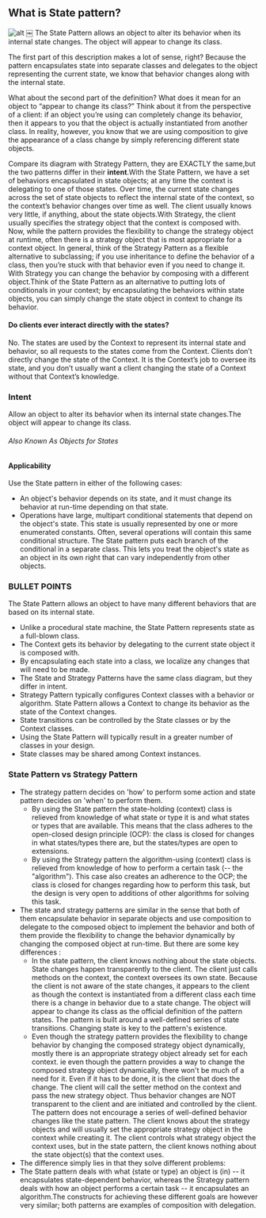 ## What is State pattern?

![alt](https://upload.wikimedia.org/wikipedia/commons/thumb/e/e8/State_Design_Pattern_UML_Class_Diagram.svg/600px-State_Design_Pattern_UML_Class_Diagram.svg.png)
￼
The State Pattern allows an object to alter its behavior when its internal state changes. The object will appear to change its class. 

The first part of this description makes a lot of sense, right? Because the pattern encapsulates state into separate classes and delegates to the object representing the current state, we know that behavior changes along with the internal state.

What about the second part of the definition? What does it mean for an object to “appear to change its class?” Think about it from the perspective of a client: if an object you’re using can completely change its behavior, then it appears to you that the object is actually instantiated from another class. In reality, however, you know that we are using composition to give the appearance of a class change by simply referencing different state objects.

Compare its diagram with Strategy Pattern, they are EXACTLY the same,but the two patterns differ in their __intent__.With the State Pattern, we have a set of behaviors encapsulated in state objects; at any time the context is delegating to one of those states. Over time, the current state changes across the set of state objects to reflect the internal state of the context, so the context’s behavior changes over time as well. The client usually knows very little, if anything, about the state objects.With Strategy, the client usually specifies the strategy object that the context is composed with. Now, while the pattern provides the flexibility to change the strategy object at runtime, often there is a strategy object that is most appropriate for a context object. In general, think of the Strategy Pattern as a flexible alternative to subclassing; if you use inheritance to define the behavior of a class, then you’re stuck with that behavior even if you need to change it. With Strategy you can change the behavior by composing with a different object.Think of the State Pattern as an alternative to putting lots of conditionals in your context; by encapsulating the behaviors within state objects, you can simply change the state object in context to change its behavior.

#### Do clients ever interact directly with the states?
No. The states are used by the Context to represent its internal state and behavior, so all requests to the states come from the Context. Clients don’t directly change the state of the Context. It is the Context’s job
to oversee its state, and you don’t usually want a client changing the state of a Context without that Context’s knowledge.



### Intent
Allow an object to alter its behavior when its internal state changes.The object will appear to change its class. 

###### Also Known As Objects for States 

#### Applicability
Use the State pattern in either of the following cases:
* An object's behavior depends on its state, and it must change its behavior at run-time depending on that state.
* Operations have large, multipart conditional statements that depend on the object's state. This state is usually represented by one or more enumerated constants. Often, several operations will contain this same conditional structure. The State pattern puts each branch of the conditional in a separate class. This lets you treat the object's state as an object in its own right that can vary independently from other objects. 


### BULLET POINTS
The State Pattern allows an object to have many different behaviors that are based on its internal state.
* Unlike a procedural state machine, the State Pattern represents state as a full-blown class.
* The Context gets its behavior by delegating to the current state object it is composed with.
* By encapsulating each state into a class, we localize any changes that will need to be made.
* The State and Strategy Patterns have the same class diagram, but they differ in intent.
* Strategy Pattern typically configures Context classes with a behavior or algorithm. State Pattern allows a Context to change its behavior as the state of the Context changes.
* State transitions can be controlled by the State classes or by the Context classes.
* Using the State Pattern will typically result in a greater number of classes in your design.
* State classes may be shared among Context instances.

### State Pattern vs Strategy Pattern
* The strategy pattern decides on 'how' to perform some action and state pattern decides on 'when' to perform them.
  * By using the State pattern the state-holding (context) class is relieved from knowledge of what state or type it is and what states or types that are available. This means that the class adheres to the open-closed design principle (OCP): the class is closed for changes in what states/types there are, but the states/types are open to extensions.
  * By using the Strategy pattern the algorithm-using (context) class is relieved from knowledge of how to perform a certain task (-- the "algorithm"). This case also creates an adherence to the OCP; the class is closed for changes regarding how to perform this task, but the design is very open to additions of other algorithms for solving this task.
* The state and strategy patterns are similar in the sense that both of them encapsulate behavior in separate objects and use composition to delegate to the composed object to implement the behavior and both of them provide the flexibility to change the behavior dynamically by changing the composed object at run-time. But there are some key differences :
  * In the state pattern, the client knows nothing about the state objects. State changes happen transparently to the client. The client just calls methods on the context, the context oversees its own state. Because the client is not aware of the state changes, it appears to the client as though the context is instantiated from a different class each time there is a change in behavior due to a state change. The object will appear to change its class as the official definition of the pattern states. The pattern is built around a well-defined series of state transitions. Changing state is key to the pattern's existence.
  * Even though the strategy pattern provides the flexibility to change behavior by changing the composed strategy object dynamically, mostly there is an appropriate strategy object already set for each context. ie even though the pattern provides a way to change the composed strategy object dynamically, there won't be much of a need for it. Even if it has to be done, it is the client that does the change. The client will call the setter method on the context and pass the new strategy object. Thus behavior changes are NOT transparent to the client and are initiated and controlled by the client. The pattern does not encourage a series of well-defined behavior changes like the state pattern. The client knows about the strategy objects and will usually set the appropriate strategy object in the context while creating it. The client controls what strategy object the context uses, but in the state pattern, the client knows nothing about the state object(s) that the context uses.
* The difference simply lies in that they solve different problems:
 * The State pattern deals with what (state or type) an object is (in) -- it encapsulates state-dependent behavior, whereas
the Strategy pattern deals with how an object performs a certain task -- it encapsulates an algorithm.The constructs for achieving these different goals are however very similar; both patterns are examples of composition with delegation.
